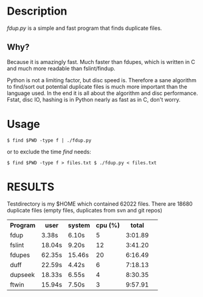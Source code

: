 Description
===========
*fdup.py* is a simple and fast program that finds duplicate files.

Why?
----
Because it is amazingly fast. Much faster than fdupes, which is written in C and
much more readable than fslint/findup.

Python is not a limiting factor, but disc speed is. Therefore a sane algorithm
to find/sort out potential duplicate files is much more important than the
language used. In the end it is all about the algorithm and disc performance.
Fstat, disc IO, hashing is in Python nearly as fast as in C, don't worry.

Usage
=====
`$ find $PWD -type f | ./fdup.py`

or to exclude the time *find* needs:

`$ find $PWD -type f > files.txt
$ ./fdup.py < files.txt`

RESULTS
=======
Testdirectory is my $HOME which contained 62022 files. 
There are 18680 duplicate files (empty files, duplicates from svn and git repos)

<table>
   <tr>
      <th>Program</th><th>user</th><th>system</th><th>cpu (%)</th><th>total</th>
   </tr>
   <tr>
      <td>fdup</td><td>3.38s</td><td>6.10s</td><td>5</td><td>3:01.89<td>
   </tr>
   <tr>
      <td>fslint</td><td>18.04s</td><td>9.20s</td><td>12</td><td>3:41.20<td>
   </tr>
   <tr>
      <td>fdupes</td><td>62.35s</td><td>15.46s</td><td>20</td><td>6:16.49<td>
   </tr>
   <tr>
      <td>duff</td><td>22.59s</td><td>4.42s</td><td>6</td><td>7:18.13<td>
   </tr>
   <tr>
      <td>dupseek</td><td>18.33s</td><td>6.55s</td><td>4</td><td>8:30.35<td>
   </tr>
   <tr>
      <td>ftwin</td><td>15.94s</td><td>7.50s</td><td>3</td><td>9:57.91<td>
   </tr>
</table>
